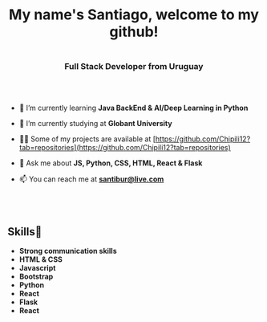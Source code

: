 <div align="center">
<h1>My name's Santiago, welcome to my github!</h1>
 <img align="center" id="img" src="https://media3.giphy.com/media/v1.Y2lkPTc5MGI3NjExOGViMjg2MzcyMGFhOGYzNzBiYTg2YjJkMDE4NDUyYTJhYmNlNGFlOCZjdD1n/bslZVlHus4AVVEQf1S/giphy.gif" alt="">
<h3>Full Stack Developer from Uruguay</h3>
</div>
<br>
<br/>

- 🌱 I’m currently learning **Java BackEnd & AI/Deep Learning in Python**

- 📖 I’m currently studying at **Globant University**

- 👨‍💻 Some of my projects are available at [https://github.com/Chipili12?tab=repositories](https://github.com/Chipili12?tab=repositories)

- 💬 Ask me about **JS, Python, CSS, HTML, React & Flask**

- 📫 You can reach me at **santibur@live.com**
<br>
<br/>
    <h2>Skills🌱</h2>
    <ul>
      <li><strong>Strong communication skills</strong></li>
      <li><strong>HTML & CSS</strong></li>
      <li><strong>Javascript</strong></li>
      <li><strong>Bootstrap</strong></li>
      <li><strong>Python</strong></li>
      <li><strong>React</strong></li>
      <li><strong>Flask</strong></li>
      <li><strong>React</strong></li>
    </ul>
